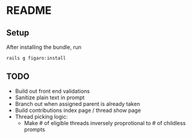 # README

## Setup

After installing the bundle, run

    rails g figaro:install

## TODO

* Build out front end validations
* Sanitize plain text in prompt
* Branch out when assigned parent is already taken
* Build contributions index page / thread show page
* Thread picking logic:
  * Make # of eligible threads inversely proprotional to # of childless prompts

